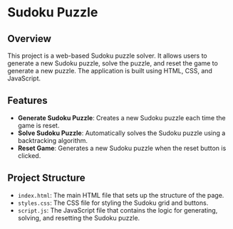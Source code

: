 # Sudoku Puzzle

## Overview

This project is a web-based Sudoku puzzle solver. It allows users to generate a new Sudoku puzzle, solve the puzzle, and reset the game to generate a new puzzle. The application is built using HTML, CSS, and JavaScript.

## Features

- **Generate Sudoku Puzzle**: Creates a new Sudoku puzzle each time the game is reset.
- **Solve Sudoku Puzzle**: Automatically solves the Sudoku puzzle using a backtracking algorithm.
- **Reset Game**: Generates a new Sudoku puzzle when the reset button is clicked.

## Project Structure

- `index.html`: The main HTML file that sets up the structure of the page.
- `styles.css`: The CSS file for styling the Sudoku grid and buttons.
- `script.js`: The JavaScript file that contains the logic for generating, solving, and resetting the Sudoku puzzle.

